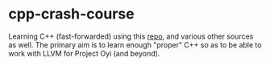 # cpp-crash-course

Learning C++ (fast-forwarded) using this [repo](https://github.com/rougier/CPP-Crash-Course#foreword), and various other sources as well. 
The primary aim is to learn enough "proper" C++ so as to be able to work with LLVM for Project Oyi (and beyond).
